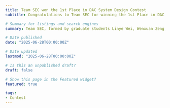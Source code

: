 ```yaml
---
title: Team SEC won the 1st Place in DAC System Design Contest
subtitle: Congratulations to Team SEC for winning the 1st Place in DAC System Design Contest

# Summary for listings and search engines
summary: Team SEC, formed by graduate students Linye Wei, Wenxuan Zeng, Jiangrui Yu and undergraduate students Zizhuo Fu, Ziyu Tang, Tianjian Yang, has won the 1st Place in DAC System Design Contest. In the contest, Team SEC enables efficient diffusion models on tiny CPU devices through hardware-aware algorithm optimization.

# Date published
date: "2025-06-28T00:00:00Z"

# Date updated
lastmod: "2025-06-28T00:00:00Z"

# Is this an unpublished draft?
draft: false

# Show this page in the Featured widget?
featured: true

tags:
- Contest
---
```

